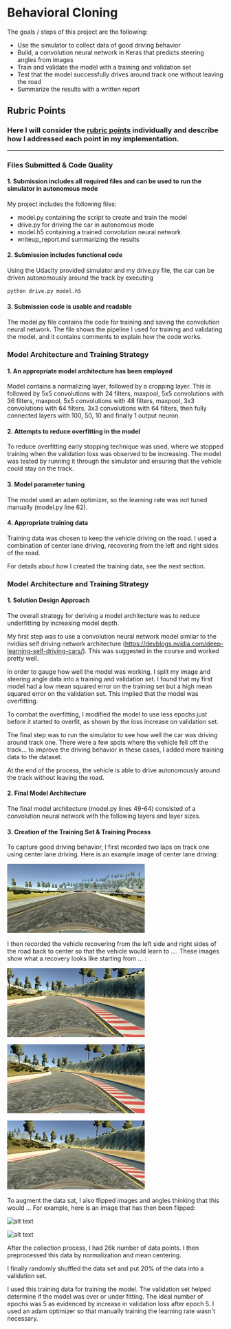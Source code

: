# **Behavioral Cloning** 


The goals / steps of this project are the following:
* Use the simulator to collect data of good driving behavior
* Build, a convolution neural network in Keras that predicts steering angles from images
* Train and validate the model with a training and validation set
* Test that the model successfully drives around track one without leaving the road
* Summarize the results with a written report


[//]: # (Image References)

[image1]: ./examples/center.jpg "Center"
[image2]: ./examples/recovery1.jpg "Recovery 1"
[image3]: ./examples/recovery2.jpg "Recovery 2"
[image4]: ./examples/recovery3.jpg "Recovery 3"
[image5]: ./examples/flip1.jpg "Flip 1"
[image6]: ./examples/flip2.jpg "Flip 2"

## Rubric Points
### Here I will consider the [rubric points](https://review.udacity.com/#!/rubrics/432/view) individually and describe how I addressed each point in my implementation.  

---
### Files Submitted & Code Quality

#### 1. Submission includes all required files and can be used to run the simulator in autonomous mode

My project includes the following files:
* model.py containing the script to create and train the model
* drive.py for driving the car in autonomous mode
* model.h5 containing a trained convolution neural network 
* writeup_report.md summarizing the results

#### 2. Submission includes functional code
Using the Udacity provided simulator and my drive.py file, the car can be driven autonomously around the track by executing 
```sh
python drive.py model.h5
```

#### 3. Submission code is usable and readable

The model.py file contains the code for training and saving the convolution neural network. The file shows the pipeline I used for training and validating the model, and it contains comments to explain how the code works.

### Model Architecture and Training Strategy

#### 1. An appropriate model architecture has been employed
Model contains a normalizing layer, followed by a cropping layer. This is followed by 5x5 convolutions with 24 filters, maxpool, 5x5 convolutions with 36 filters, maxpool, 5x5 convolutions with 48 filters, maxpool, 3x3 convolutions with 64 filters, 3x3 convolutions with 64 filters, then fully connected layers with 100, 50, 10 and finally 1 output neuron.  

#### 2. Attempts to reduce overfitting in the model

To reduce overfitting early stopping technique was used, where we stopped training when the validation loss was observed to be increasing. The model was tested by running it through the simulator and ensuring that the vehicle could stay on the track.

#### 3. Model parameter tuning

The model used an adam optimizer, so the learning rate was not tuned manually (model.py line 62).

#### 4. Appropriate training data

Training data was chosen to keep the vehicle driving on the road. I used a combination of center lane driving, recovering from the left and right sides of the road.

For details about how I created the training data, see the next section. 

### Model Architecture and Training Strategy

#### 1. Solution Design Approach

The overall strategy for deriving a model architecture was to reduce underfitting by increasing model depth. 

My first step was to use a convolution neural network model similar to the nvidias self driving network architecture (https://devblogs.nvidia.com/deep-learning-self-driving-cars/). This was suggested in the course and worked pretty well.

In order to gauge how well the model was working, I split my image and steering angle data into a training and validation set. I found that my first model had a low mean squared error on the training set but a high mean squared error on the validation set. This implied that the model was overfitting. 

To combat the overfitting, I modified the model to use less epochs just before it started to overfit, as shown by the loss increase on validation set.

The final step was to run the simulator to see how well the car was driving around track one. There were a few spots where the vehicle fell off the track... to improve the driving behavior in these cases, I added more training data to the dataset.

At the end of the process, the vehicle is able to drive autonomously around the track without leaving the road.

#### 2. Final Model Architecture

The final model architecture (model.py lines 49-64) consisted of a convolution neural network with the following layers and layer sizes.


#### 3. Creation of the Training Set & Training Process

To capture good driving behavior, I first recorded two laps on track one using center lane driving. Here is an example image of center lane driving:

![alt text][image1]

I then recorded the vehicle recovering from the left side and right sides of the road back to center so that the vehicle would learn to .... These images show what a recovery looks like starting from ... :

![alt text][image2]

![alt text][image3]

![alt text][image4]

To augment the data sat, I also flipped images and angles thinking that this would ... For example, here is an image that has then been flipped:

![alt text][image5]

![alt text][image6]

After the collection process, I had 26k number of data points. I then preprocessed this data by normalization and mean centering.

I finally randomly shuffled the data set and put 20% of the data into a validation set. 

I used this training data for training the model. The validation set helped determine if the model was over or under fitting. The ideal number of epochs was 5 as evidenced by increase in validation loss after epoch 5. I used an adam optimizer so that manually training the learning rate wasn't necessary.
